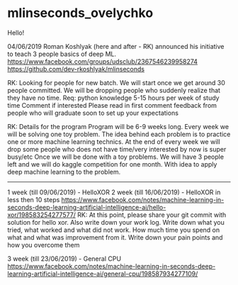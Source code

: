 # mlinseconds_ovelychko

Hello!

04/06/2019 Roman Koshlyak (here and after - RK) announced his initiative to teach 3 people basics of deep ML. 
https://www.facebook.com/groups/udsclub/2367546239958274
https://github.com/dev-rkoshlyak/mlinseconds

RK: Looking for people for new batch.
    We will start once we get around 30 people committed. We will be dropping people who suddenly realize that they have no time.
    Req:
    python knowledge
    5-15 hours per week of study time
    Comment if interested
    Please read in first comment feedback from people who will graduate soon to set up your expectations
      
RK: Details for the program
    Program will be 6-9 weeks long. Every week we will be solving one toy problem. 
    The idea behind each problem is to practice one or more machine learning technics. 
    At the end of every week we will drop some people who does not have time/very interested by now is super busy/etc
    Once we will be done with a toy problems. We will have 3 people left and we will do kaggle competition for one month. 
    With idea to apply deep machine learning to the problem.

--------------------------------------------------------------------------------------

1 week (till 09/06/2019) - HelloXOR
2 week (till 16/06/2019) - HelloXOR in less then 10 steps
https://www.facebook.com/notes/machine-learning-in-seconds-deep-learning-artificial-intelligence-ai/hello-xor/198583254277577/
RK: At this point, please share your git commit with solution for hello xor. 
    Also write down your work log. Write down what you tried, what worked and what did not work. 
    How much time you spend on what and what was improvement from it. Write down your pain points and how you overcome them

3 week (till 23/06/2019) - General CPU
https://www.facebook.com/notes/machine-learning-in-seconds-deep-learning-artificial-intelligence-ai/general-cpu/198587934277109/
